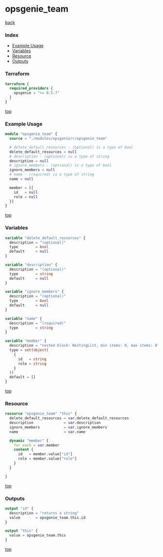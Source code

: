 # opsgenie_team

[back](../opsgenie.md)

### Index

- [Example Usage](#example-usage)
- [Variables](#variables)
- [Resource](#resource)
- [Outputs](#outputs)

### Terraform

```terraform
terraform {
  required_providers {
    opsgenie = ">= 0.5.7"
  }
}
```

[top](#index)

### Example Usage

```terraform
module "opsgenie_team" {
  source = "./modules/opsgenie/r/opsgenie_team"

  # delete_default_resources - (optional) is a type of bool
  delete_default_resources = null
  # description - (optional) is a type of string
  description = null
  # ignore_members - (optional) is a type of bool
  ignore_members = null
  # name - (required) is a type of string
  name = null

  member = [{
    id   = null
    role = null
  }]
}
```

[top](#index)

### Variables

```terraform
variable "delete_default_resources" {
  description = "(optional)"
  type        = bool
  default     = null
}

variable "description" {
  description = "(optional)"
  type        = string
  default     = null
}

variable "ignore_members" {
  description = "(optional)"
  type        = bool
  default     = null
}

variable "name" {
  description = "(required)"
  type        = string
}

variable "member" {
  description = "nested block: NestingList, min items: 0, max items: 0"
  type = set(object(
    {
      id   = string
      role = string
    }
  ))
  default = []
}
```

[top](#index)

### Resource

```terraform
resource "opsgenie_team" "this" {
  delete_default_resources = var.delete_default_resources
  description              = var.description
  ignore_members           = var.ignore_members
  name                     = var.name

  dynamic "member" {
    for_each = var.member
    content {
      id   = member.value["id"]
      role = member.value["role"]
    }
  }

}
```

[top](#index)

### Outputs

```terraform
output "id" {
  description = "returns a string"
  value       = opsgenie_team.this.id
}

output "this" {
  value = opsgenie_team.this
}
```

[top](#index)
